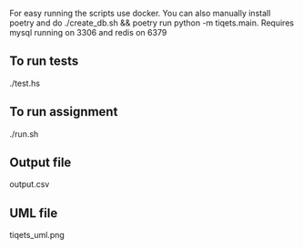 For easy running the scripts use docker.
You can also manually install poetry and do ./create_db.sh && poetry run python -m tiqets.main. Requires mysql running on 3306 and redis on 6379

## To run tests
./test.hs

## To run assignment
./run.sh

## Output file
output.csv

## UML file
tiqets_uml.png

